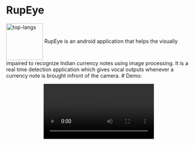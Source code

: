 # RupEye
 <img align="center" src="https://user-images.githubusercontent.com/77055902/166152203-12139044-6758-49a5-98a7-7b47f8433c69.png" alt="top-langs" width="100" height="100"/>
RupEye is an android application that helps the visually impaired to recognize Indian currency notes using image processing.
It is a real time detection application which gives vocal outputs whenever a currency note is brought infront of the camera.
# Demo:

<p align="center">
 <video controls>
   <source src="https://user-images.githubusercontent.com/77055902/166152397-bd842e98-7e07-4a22-ad71-8a884197f9bb.mp4" type="video/mp4">
 </video>
</p>

